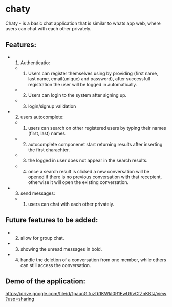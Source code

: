 # chaty
Chaty - is a basic chat application that is similar to whats app web, where users can chat with each other privately.


## Features:
- 1. Authenticatio:
  - 1. Users can register themselves using by providing (first name, last name, email(unique) and password), after successfull registration the user will be logged in automatically.
  - 2. Users can login to the system after signing up.
  - 3. login/signup validation
  
- 2. users autocomplete:
  - 1. users can search on other registered users by typing their names (first, last) names.
  - 2. autocomplete componenet start returning results after inserting the first charachter.
  - 3. the logged in user does not appear in the search results.
  - 4. once a search result is clicked a new conversation will be opened if there is no previous conversation with that recepient, otherwise it will open the existing conversation.
  
- 3. send messages:
  - 1. users can chat with each other privately.
  
## Future features to be added:
  - 2. allow for group chat.
  - 3. showing the unread messages in bold.
  - 4. handle the deletion of a conversation from one member, while others can still access the conversation.
  
## Demo of the application:
https://drive.google.com/file/d/1paunGifuzfb1KWkI0R1EwURvCfZnKBtJ/view?usp=sharing
